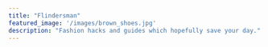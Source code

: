```yaml
---
title: "Flindersman"
featured_image: '/images/brown_shoes.jpg'
description: "Fashion hacks and guides which hopefully save your day."
---
```

